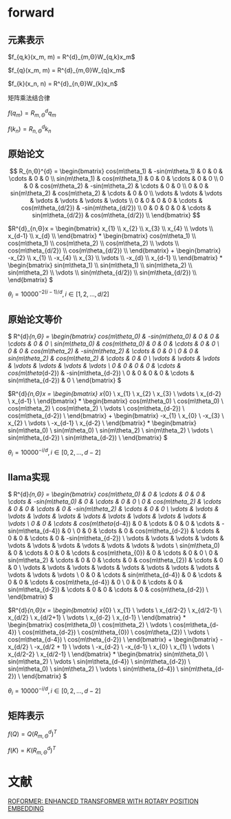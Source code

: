 # forward
## 元素表示
<p>
$f_{q,k}(x_m, m) = R^{d}_{m,Θ}W_{q,k}x_m$
</p>

<p>
$f_{q}(x_m, m) = R^{d}_{m,Θ}W_{q}x_m$
</p>

<p>
$f_{k}(x_n, n) = R^{d}_{n,Θ}W_{k}x_n$
</p>

矩阵乘法结合律

$f(q_m) = R^{d}_{m,Θ}q_m$

$f(k_n) = R^{d}_{n,Θ}k_n$

## 原始论文

$$
R_{n,Θ}^{d} = \begin{bmatrix}
cos(m\theta_1) & -sin(m\theta_1) & 0 & 0 & \cdots & 0 & 0 \\
sin(m\theta_1) & cos(m\theta_1) & 0 & 0 & \cdots & 0 & 0 \\
0 & 0 & cos(m\theta_2) & -sin(m\theta_2) & \cdots & 0 & 0 \\
0 & 0 & sin(m\theta_2) & cos(m\theta_2) & \cdots & 0 & 0 \\
\vdots & \vdots & \vdots & \vdots & \vdots & \vdots & \vdots \\
0 & 0 & 0 & 0 & \cdots & cos(m\theta_{d/2}) & -sin(m\theta_{d/2}) \\
0 & 0 & 0 & 0 & \cdots & sin(m\theta_{d/2}) & cos(m\theta_{d/2}) \\
\end{bmatrix}
$$

<p>
$R^{d}_{n,Θ}x =  \begin{bmatrix}
x_{1} \\
x_{2} \\
x_{3} \\
x_{4} \\
\vdots \\
x_{d-1} \\
x_{d} \\
\end{bmatrix} * \begin{bmatrix}
cos(m\theta_1) \\
cos(m\theta_1) \\
cos(m\theta_2) \\
cos(m\theta_2) \\
\vdots \\
cos(m\theta_{d/2}) \\
cos(m\theta_{d/2}) \\
\end{bmatrix} + \begin{bmatrix}
-x_{2} \\
x_{1} \\
-x_{4} \\
x_{3} \\
\vdots \\
-x_{d} \\
x_{d-1} \\
\end{bmatrix} * \begin{bmatrix}
sin(m\theta_1) \\
sin(m\theta_1) \\
sin(m\theta_2) \\
sin(m\theta_2) \\
\vdots \\
sin(m\theta_{d/2}) \\
sin(m\theta_{d/2}) \\
\end{bmatrix}
$
</p>

$θ_i = 10000^{−2(i−1)/d}, i \in [1, 2, ..., d/2]$

## 原始论文等价
$
R^{d}_{n,Θ} = \begin{bmatrix}
cos(m\theta_0) & -sin(m\theta_0) & 0 & 0 & \cdots & 0 & 0 \\
sin(m\theta_0) & cos(m\theta_0) & 0 & 0 & \cdots & 0 & 0 \\
0 & 0 & cos(m\theta_2) & -sin(m\theta_2) & \cdots & 0 & 0 \\
0 & 0 & sin(m\theta_2) & cos(m\theta_2) & \cdots & 0 & 0 \\
\vdots & \vdots & \vdots & \vdots & \vdots & \vdots & \vdots \\
0 & 0 & 0 & 0 & \cdots & cos(m\theta_{d-2}) & -sin(m\theta_{d-2}) \\
0 & 0 & 0 & 0 & \cdots & sin(m\theta_{d-2}) & 0 \\
\end{bmatrix}
$

$R^{d}_{n,Θ}x =  \begin{bmatrix}
x_{0} \\
x_{1} \\
x_{2} \\
x_{3} \\
\vdots \\
x_{d-2} \\
x_{d-1} \\
\end{bmatrix} * \begin{bmatrix}
cos(m\theta_0) \\
cos(m\theta_0) \\
cos(m\theta_2) \\
cos(m\theta_2) \\
\vdots \\
cos(m\theta_{d-2}) \\
cos(m\theta_{d-2}) \\
\end{bmatrix} + \begin{bmatrix}
-x_{1} \\
x_{0} \\
-x_{3} \\
x_{2} \\
\vdots \\
-x_{d-1} \\
x_{d-2} \\
\end{bmatrix} * \begin{bmatrix}
sin(m\theta_0) \\
sin(m\theta_0) \\
sin(m\theta_2) \\
sin(m\theta_2) \\
\vdots \\
sin(m\theta_{d-2}) \\
sin(m\theta_{d-2}) \\
\end{bmatrix}
$

$θ_i = 10000^{−i/d}, i \in [0, 2, ..., d-2]$

## llama实现

$
R^{d}_{n,Θ} = \begin{bmatrix}
cos(m\theta_0) & 0 & \cdots & 0 & 0  & \cdots & -sin(m\theta_0) & 0 & \cdots & 0 & 0  \\
0 & cos(m\theta_2) & \cdots & 0 & 0  & \cdots & 0 & -sin(m\theta_2) & \cdots & 0 & 0 \\
\vdots & \vdots & \vdots & \vdots & \vdots & \vdots & \vdots & \vdots & \vdots & \vdots & \vdots \\
0 & 0 & \cdots & cos(m\theta_{d-4}) & 0  & \cdots & 0 & 0 & \cdots & -sin(m\theta_{d-4}) & 0 \\
0 & 0 & \cdots & 0 & cos(m\theta_{d-2})  & \cdots & 0 & 0 & \cdots & 0 & -sin(m\theta_{d-2}) \\
\vdots & \vdots & \vdots & \vdots & \vdots & \vdots & \vdots & \vdots & \vdots & \vdots & \vdots \\
sin(m\theta_0) & 0 & \cdots & 0 & 0 & \cdots & cos(m\theta_{0}) & 0 & \cdots & 0 & 0 \\
0 & sin(m\theta_2) & \cdots & 0 & 0 & \cdots & 0 & cos(m\theta_{2}) & \cdots & 0 & 0 \\
\vdots & \vdots & \vdots & \vdots & \vdots & \vdots & \vdots & \vdots & \vdots & \vdots & \vdots \\
0 & 0 & \cdots & sin(m\theta_{d-4}) & 0 & \cdots & 0 & 0 & \cdots & cos(m\theta_{d-4}) & 0 \\
0 & 0 & \cdots & 0 & sin(m\theta_{d-2}) & \cdots & 0 & 0 & \cdots & 0 & cos(m\theta_{d-2}) \\
\end{bmatrix}
$

$R^{d}_{n,Θ}x =  \begin{bmatrix}
x_{0} \\
x_{1} \\
\vdots \\
x_{d/2-2} \\
x_{d/2-1} \\
x_{d/2} \\
x_{d/2+1} \\
\vdots \\
x_{d-2} \\
x_{d-1} \\
\end{bmatrix} * \begin{bmatrix}
cos(m\theta_0) \\
cos(m\theta_2) \\
\vdots \\
cos(m\theta_{d-4}) \\
cos(m\theta_{d-2}) \\
cos(m\theta_{0}) \\
cos(m\theta_{2}) \\
\vdots \\
cos(m\theta_{d-4}) \\
cos(m\theta_{d-2}) \\
\end{bmatrix} + \begin{bmatrix}
-x_{d/2} \\
-x_{d/2 + 1} \\
\vdots \\
-x_{d-2} \\
-x_{d-1} \\
x_{0} \\
x_{1} \\
\vdots \\
x_{d/2-2} \\
x_{d/2-1} \\
\end{bmatrix} * \begin{bmatrix}
sin(m\theta_0) \\
sin(m\theta_2) \\
\vdots \\
sin(m\theta_{d-4}) \\
sin(m\theta_{d-2}) \\
sin(m\theta_0) \\
sin(m\theta_2) \\
\vdots \\
sin(m\theta_{d-4}) \\
sin(m\theta_{d-2}) \\
\end{bmatrix}
$

$θ_i = 10000^{−i/d}, i \in [0, 2, ..., d-2]$

## 矩阵表示

$f(Q) = Q(R^{d}_{m,Θ})^T$

$f(K) = K(R^{d}_{m,Θ})^T$

# 文献
[ROFORMER: ENHANCED TRANSFORMER WITH ROTARY
POSITION EMBEDDING](https://arxiv.org/pdf/2104.09864)